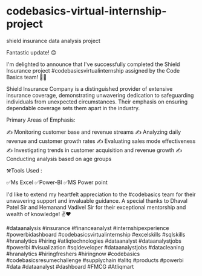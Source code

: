 # codebasics-virtual-internship-project
shield insurance data analysis project

Fantastic update! 😊

I'm delighted to announce that I've successfully completed the Shield Insurance project #codebasicsvirtualinternship assigned by the Code Basics team! 🌟🌟

Shield Insurance Company is a distinguished provider of extensive insurance coverage, demonstrating unwavering dedication to safeguarding individuals from unexpected circumstances. Their emphasis on ensuring dependable coverage sets them apart in the industry.

Primary Areas of Emphasis:

✍ Monitoring customer base and revenue streams
✍ Analyzing daily revenue and customer growth rates
✍ Evaluating sales mode effectiveness
✍ Investigating trends in customer acquisition and revenue growth
✍ Conducting analysis based on age groups


⚒️Tools Used :

✅Ms Excel
✅Power-BI 
✅MS Power point

I'd like to extend my heartfelt appreciation to the #codebasics team for their unwavering support and invaluable guidance. A special thanks to Dhaval Patel Sir and Hemanand Vadivel Sir for their exceptional mentorship and wealth of knowledge! ✌❤

#dataanalysis #insurance #financeanalyst #internshipexperience #powerbidashboard #codebasicsvirtualinternship #excelskills #sqlskills #hranalytics #hiring #atliqtechnologies #dataanalyst #dataanalystjobs #powerbi #visualization #sqldeveloper #dataanalystjobs #datacleaning #hranalytics #hiringfreshers #hiringnow #codebasics #codebasicsresumechallenge #supplychain #alitq #products #powerbi #data #dataanalyst #dashboard #FMCG #Atliqmart 


